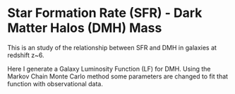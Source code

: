 Star Formation Rate (SFR) - Dark Matter Halos (DMH) Mass
============================================

This is an study of the relationship between SFR and DMH in galaxies at redshift z~6.

Here I generate a Galaxy Luminosity Function (LF) for DMH. Using the Markov Chain Monte 
Carlo method some parameters are changed to fit that function with observational data.
